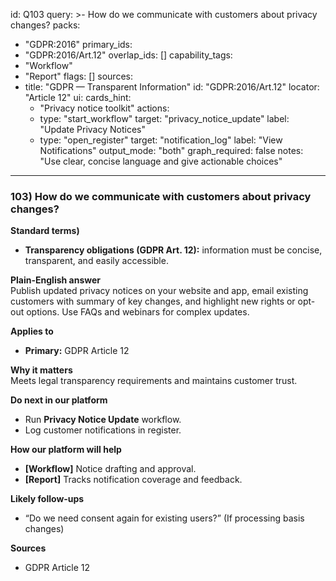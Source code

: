 id: Q103
query: >-
  How do we communicate with customers about privacy changes?
packs:
  - "GDPR:2016"
primary_ids:
  - "GDPR:2016/Art.12"
overlap_ids: []
capability_tags:
  - "Workflow"
  - "Report"
flags: []
sources:
  - title: "GDPR — Transparent Information"
    id: "GDPR:2016/Art.12"
    locator: "Article 12"
ui:
  cards_hint:
    - "Privacy notice toolkit"
  actions:
    - type: "start_workflow"
      target: "privacy_notice_update"
      label: "Update Privacy Notices"
    - type: "open_register"
      target: "notification_log"
      label: "View Notifications"
output_mode: "both"
graph_required: false
notes: "Use clear, concise language and give actionable choices"
---
### 103) How do we communicate with customers about privacy changes?

**Standard terms)**  
- **Transparency obligations (GDPR Art. 12):** information must be concise, transparent, and easily accessible.

**Plain-English answer**  
Publish updated privacy notices on your website and app, email existing customers with summary of key changes, and highlight new rights or opt-out options. Use FAQs and webinars for complex updates.

**Applies to**  
- **Primary:** GDPR Article 12

**Why it matters**  
Meets legal transparency requirements and maintains customer trust.

**Do next in our platform**  
- Run **Privacy Notice Update** workflow.  
- Log customer notifications in register.

**How our platform will help**  
- **[Workflow]** Notice drafting and approval.  
- **[Report]** Tracks notification coverage and feedback.

**Likely follow-ups**  
- “Do we need consent again for existing users?” (If processing basis changes)

**Sources**  
- GDPR Article 12
